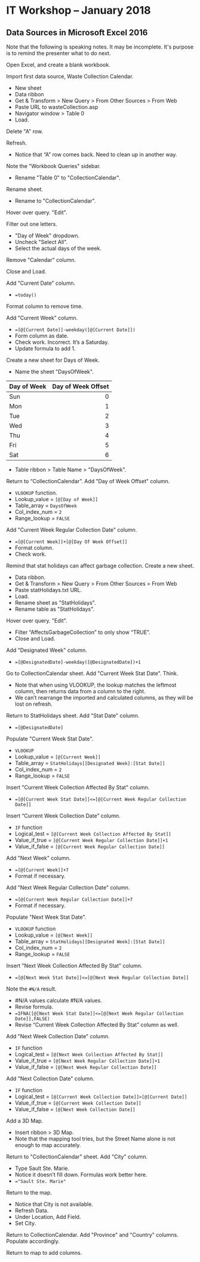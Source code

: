 # IT Workshop – January 2018
## Data Sources in Microsoft Excel 2016

Note that the following is speaking notes.  It may be incomplete.
It's purpose is to remind the presenter what to do next.

Open Excel, and create a blank workbook.

Import first data source, Waste Collection Calendar.
- New sheet
- Data ribbon
- Get & Transform > New Query > From Other Sources > From Web
- Paste URL to wasteCollection.asp
- Navigator window > Table 0
- Load.

Delete "A" row.

Refresh.
-	Notice that “A” row comes back.  Need to clean up in another way.

Note the "Workbook Queries" sidebar.
- Rename "Table 0" to "CollectionCalendar".

Rename sheet.
-	Rename to "CollectionCalendar".

Hover over query.  "Edit".

Filter out one letters.
-	"Day of Week" dropdown.
-	Uncheck "Select All".
-	Select the actual days of the week.

Remove "Calendar" column.

Close and Load.

Add "Current Date" column.
-	`=today()`

Format column to remove time.

Add "Current Week" column.
- `=[@[Current Date]]-weekday([@[Current Date]])`
-	Form column as date.
-	Check work.  Incorrect.  It’s a Saturday.
-	Update formula to add 1.

Create a new sheet for Days of Week.
-	Name the sheet "DaysOfWeek".

| Day of Week | Day of Week Offset |
| ----------- | -----------------: |
| Sun         |                 0  |
| Mon         |                 1  |
| Tue         |                 2  |
| Wed         |                 3  |
| Thu         |                 4  |
| Fri         |                 5  |
| Sat         |                 6  |

-	Table ribbon > Table Name > "DaysOfWeek".

Return to “CollectionCalendar”.  Add "Day of Week Offset" column.
-	`VLOOKUP` function.
-	Lookup_value = `[@[Day of Week]]`
-	Table_array = `DaysOfWeek`
-	Col_index_num = `2`
-	Range_lookup = `FALSE`

Add "Current Week Regular Collection Date" column.
-	`=[@[Current Week]]+[@[Day Of Week Offset]]`
-	Format column.
-	Check work.

Remind that stat holidays can affect garbage collection.  Create a new sheet.
-	Data ribbon.
-	Get & Transform > New Query > From Other Sources > From Web
-	Paste statHolidays.txt URL.
-	Load.
-	Rename sheet as "StatHolidays".
-	Rename table as "StatHolidays".

Hover over query.  "Edit".
-	Filter “AffectsGarbageCollection” to only show “TRUE”.
-	Close and Load.

Add "Designated Week" column.
-	`=[@DesignatedDate]-weekday([@DesignatedDate])+1`

Go to CollectionCalendar sheet.  Add "Current Week Stat Date".  Think.
-	Note that when using VLOOKUP, the lookup matches the leftmost column, then returns data from a column to the right.
-	We can’t rearrange the imported and calculated columns, as they will be lost on refresh.

Return to StatHolidays sheet.  Add "Stat Date" column.
-	`=[@DesignatedDate]`

Populate "Current Week Stat Date".
-	`VLOOKUP`
-	Lookup_value = `[@[Current Week]]`
-	Table_array = `StatHolidays[[Designated Week]:[Stat Date]]`
-	Col_index_num = `2`
-	Range_lookup = `FALSE`

Insert "Current Week Collection Affected By Stat" column.
-	`=[@[Current Week Stat Date]]<=[@[Current Week Regular Collection Date]]`

Insert “Current Week Collection Date” column.
-	`IF` function
-	Logical_test = `[@[Current Week Collection Affected By Stat]]`
-	Value_if_true = `[@[Current Week Regular Collection Date]]+1`
-	Value_if_false = `[@[Current Week Regular Collection Date]]`

Add "Next Week" column.
-	`=[@[Current Week]]+7`
-	Format if necessary.

Add "Next Week Regular Collection Date" column.
-	`=[@[Current Week Regular Collection Date]]+7`
-	Format if necessary.

Populate "Next Week Stat Date".
-	`VLOOKUP` function
-	Lookup_value = `[@[Next Week]]`
-	Table_array = `StatHolidays[[Designated Week]:[Stat Date]]`
-	Col_index_num = `2`
-	Range_lookup = `FALSE`

Insert "Next Week Collection Affected By Stat" column.
-	`=[@[Next Week Stat Date]]<=[@[Next Week Regular Collection Date]]`

Note the `#N/A` result.
-	#N/A values calculate #N/A values.
-	Revise formula.
-	`=IFNA([@[Next Week Stat Date]]<=[@[Next Week Regular Collection Date]],FALSE)`
-	Revise “Current Week Collection Affected By Stat” column as well.

Add "Next Week Collection Date" column.
-	`IF` function
-	Logical_test = `[@[Next Week Collection Affected By Stat]]`
-	Value_if_true = `[@[Next Week Regular Collection Date]]+1`
-	Value_if_false = `[@[Next Week Regular Collection Date]]`

Add "Next Collection Date" column.
-	`IF` function
-	Logical_test = `[@[Current Week Collection Date]]>[@[Current Date]]`
-	Value_if_true = `[@[Current Week Collection Date]]`
-	Value_if_false = `[@[Next Week Collection Date]]`

Add a 3D Map.
-	Insert ribbon > 3D Map.
-	Note that the mapping tool tries, but the Street Name alone is not enough to map accurately.

Return to "CollectionCalendar" sheet.  Add "City" column.
-	Type Sault Ste. Marie.
-	Notice it doesn’t fill down.  Formulas work better here.
-	`="Sault Ste. Marie"`

Return to the map.
-	Notice that City is not available.
-	Refresh Data.
-	Under Location, Add Field.
-	Set City.

Return to CollectionCalendar.  Add "Province" and "Country" columns.  Populate accordingly.

Return to map to add columns.
